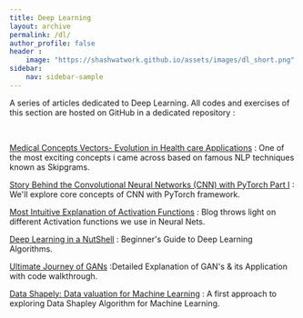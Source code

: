```yaml
---
title: Deep Learning
layout: archive
permalink: /dl/
author_profile: false
header :
    image: "https://shashwatwork.github.io/assets/images/dl_short.png"
sidebar:
    nav: sidebar-sample
---
```


A series of articles dedicated to Deep Learning. All codes and exercises of this section are hosted on GitHub in a dedicated repository :

<div class="github-card" data-github="shashwatwork" data-width="100%" data-height="" data-theme="default"></div>
<script src="//cdn.jsdelivr.net/github-cards/latest/widget.js"></script>

<br>


[Medical Concepts Vectors- Evolution in Health care Applications](https://medium.com/@datasciencehub/medical-concepts-vectors-evolution-in-health-care-applications-a4f408d4cdad) : One of the most exciting concepts i came across based on famous NLP techniques known as Skipgrams.

[Story Behind the Convolutional Neural Networks (CNN) with PyTorch Part I](https://medium.com/@datasciencehub/story-behind-the-convolutional-neural-networks-cnn-with-pytorch-part-i-977acdce01bf) : We'll explore core concepts of CNN with PyTorch  framework.

[Most Intuitive Explanation of Activation Functions](https://blog.goodaudience.com/most-intuitive-explanation-of-activation-functions-fdf6d9b4a53a) : Blog throws light on different Activation functions we use in Neural Nets.

[Deep Learning in a NutShell](https://medium.com/datadriveninvestor/deep-learning-in-a-nutshell-a600a27ab371) : Beginner's Guide to Deep Learning Algorithms.

[Ultimate Journey of GANs](hhttps://medium.com/analytics-vidhya/ultimate-journey-of-gans-7e5df53b01b) :Detailed Explanation of GAN's & its Application with code walkthrough.

[Data Shapely: Data valuation for Machine Learning](https://medium.com/analytics-vidhya/data-shapely-data-valuation-for-machine-learning-e4bd65508d2e) : A first approach to exploring Data Shapley Algorithm for Machine Learning.
